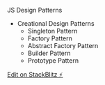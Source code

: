 JS Design Patterns

- Creational Design Patterns
  - Singleton Pattern
  - Factory Pattern
  - Abstract Factory Pattern
  - Builder Pattern
  - Prototype Pattern

[Edit on StackBlitz ⚡️](https://stackblitz.com/edit/js-gcuyst)
